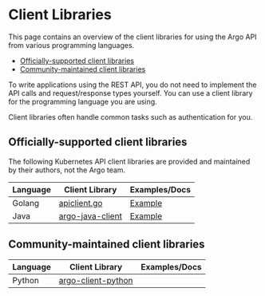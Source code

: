 # Client Libraries

This page contains an overview of the client libraries for using the Argo API from various programming languages.

* [Officially-supported client libraries](#officially-supported-client-libraries)
* [Community-maintained client libraries](#community-maintained-client-libraries)

To write applications using the  REST API, you do not need to implement the API calls and request/response types yourself. You can use a client library for the programming language you are using.

 Client libraries often handle common tasks such as authentication for you. 

## Officially-supported client libraries

The following Kubernetes API client libraries are provided and maintained by their authors, not the Argo team.

| Language | Client Library | Examples/Docs |
|----------|----------------|---------------|
| Golang   | [apiclient.go](../pkg/apiclient/apiclient.go) | [Example](../cmd/argo/commands/submit.go)
| Java     | [argo-java-client](../argo-client-java) | [Example](java-test) |

## Community-maintained client libraries

| Language | Client Library | Examples/Docs |
|----------|----------------|---------------|
| Python | [argo-client-python](https://github.com/CermakM/argo-client-python) | | 
